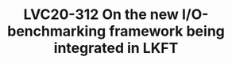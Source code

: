 ---
categories:
- lvc20
description: LKFT has been endowed with I/O benchmarks. They measure both I/O throughput
  with general workloads, and system- and application-level latency under heavy loads.
  More benchmarks are being evaluated as well. In addition, the current I/O benchmarks
  are being used as a pilot case, to make a general solution for automatic detection
  of performance regressions. In this presentation we will describe these interesting
  developments.
image: /assets/images/featured-images/lvc20/LVC20-312.png
session_id: LVC20-312
session_room: '[Track 2] Linux/Android'
session_slot:
  end_time: 2020-09-24 17:50
  start_time: 2020-09-24 17:25
session_speakers:
- speaker_bio: Anders hates running tests and therefore he loves automating them.
    He has been working with Linux kernels for telecommunication (e.g. base stations,
    media gateways) as well as various drivers and RTOS’s for automotive systems (e.g.
    engine-, gearbox-platforms). He has also experience from NFV/Openstack.
  speaker_company: Linaro
  speaker_image: http://avatars.sched.co/d/eb/1467668/avatar.jpg.320x320px.jpg?d08
  speaker_name: Anders Roxell
  speaker_position: Software engineer
  speaker_role: attendee, speaker
- speaker_bio: Paolo Valente is an Assistant Professor of Computer Science at the
    University of Modena and Reggio Emilia, Italy, and a collaborator of the Linaro
    engineering organization. Paolo&#39;s main activities focus on scheduling algorithms
    for storage devices, transmission links and CPUs. In this respect, Paolo is the
    author of the last version of the BFQ I/O scheduler. BFQ entered the Linux kernel
    from 4.12, providing unprecedented low-latency and fairness guarantees. As for
    transmission links, Paolo is one of the authors of the QFQ packet scheduler, which
    has been in the Linux kernel until 3.7, after that it has been replaced by QFQ+,
    a faster variant defined and implemented by Paolo himself. Finally, Paolo has
    also defined and implemented other algorithms, part of which are now in FreeBSD,
    and has provided new theoretic results on multiprocessor scheduling.&lt;br /&gt;
    &lt;br /&gt;
  speaker_company: University of Modena and Reggio Emilia
  speaker_image: http://avatars.sched.co/a/4d/4896006/avatar.jpg.320x320px.jpg?64e
  speaker_name: Paolo Valente
  speaker_position: Assistant professor
  speaker_role: attendee, speaker
session_track: Linux Kernel
tag: session
tags: Linux Kernel
title: LVC20-312 On the new I/O-benchmarking framework being integrated in LKFT
---